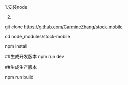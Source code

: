 1.安装node

2.
git clone https://github.com/CarmineZhang/stock-mobile

cd node_modules/stock-mobile

npm install

##生成开发版本
npm run dev 

##生成生产版本

npm run build